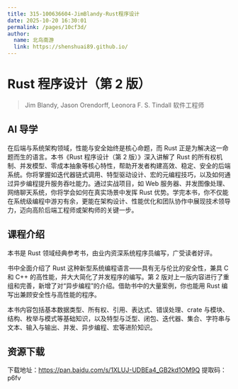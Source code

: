 ```yaml
---
title: 315-100636604-JimBlandy-Rust程序设计
date: 2025-10-20 16:30:01
permalink: /pages/10cf3d/
author: 
  name: 北鸟南游
  link: https://shenshuai89.github.io/
---
```


# Rust 程序设计（第 2 版）
> Jim Blandy, Jason Orendorff, Leonora F. S. Tindall  软件工程师

## AI 导学
在后端与系统架构领域，性能与安全始终是核心命题，而 Rust 正是为解决这一命题而生的语言。本书《Rust 程序设计（第 2 版）》深入讲解了 Rust 的所有权机制、并发模型、零成本抽象等核心特性，帮助开发者构建高效、稳定、安全的后端系统。你将掌握如迭代器链式调用、特型驱动设计、宏的元编程技巧，以及如何通过异步编程提升服务吞吐能力。通过实战项目，如 Web 服务器、并发图像处理、网络聊天系统，你将学会如何在真实场景中发挥 Rust 优势。学完本书，你不仅能在系统级编程中游刃有余，更能在架构设计、性能优化和团队协作中展现技术领导力，迈向高阶后端工程师或架构师的关键一步。

## 课程介绍
本书是 Rust 领域经典参考书，由业内资深系统程序员编写，广受读者好评。

书中全面介绍了 Rust 这种新型系统编程语言——具有无与伦比的安全性，兼具 C 和 C++ 的高性能，并大大简化了并发程序的编写。第 2 版对上一版内容进行了重组和完善，新增了对“异步编程”的介绍。借助书中的大量案例，你也能用 Rust 编写出兼顾安全性与高性能的程序。

本书内容包括基本数据类型、所有权、引用、表达式、错误处理、crate 与模块、结构、枚举与模式等基础知识，以及特型与泛型、闭包、迭代器、集合、字符串与文本、输入与输出、并发、异步编程、宏等进阶知识。

## 资源下载
下载地址：https://pan.baidu.com/s/1XLUJ-UDBEa4_GB2kd1OM9Q  提取码：p6fv